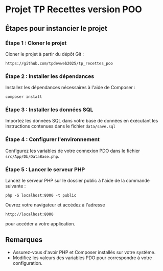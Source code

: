 # Projet TP Recettes version POO

## Étapes pour instancier le projet

### Étape 1 : Cloner le projet

Cloner le projet à partir du dépôt Git :

```shell
https://github.com/tpdevweb2025/tp_recettes_poo
```

### Étape 2 : Installer les dépendances

Installez les dépendances nécessaires à l'aide de Composer :

```shell
composer install
```

### Étape 3 : Installer les données SQL

Importez les données SQL dans votre base de données en éxécutant les instructions contenues dans le fichier `data/save.sql`

### Étape 4 : Configurer l'environnement

Configurez les variables de votre connexion PDO dans le fichier `src/App/Db/DataBase.php`.

### Étape 5 : Lancer le serveur PHP

Lancez le serveur PHP sur le dossier public à l'aide de la commande suivante :

```shell
php -S localhost:8000 -t public
```

Ouvrez votre navigateur et accédez à l'adresse

```shell
http://localhost:8000
```

pour accéder à votre application.

## Remarques

- Assurez-vous d'avoir PHP et Composer installés sur votre système.
- Modifiez les valeurs des variables PDO pour correspondre à votre configuration.
